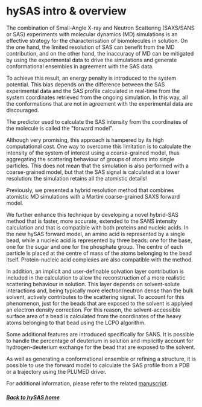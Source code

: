 # hySAS intro & overview

The combination of Small-Angle X-ray and Neutron Scattering (SAXS/SANS or SAS) experiments with molecular dynamics (MD) simulations is an effective strategy for the characterisation of biomolecules in solution. On the one hand, the limited resolution of SAS can benefit from the MD contribution, and on the other hand, the inaccuracy of MD can be mitigated by using the experimental data to drive the simulations and generate conformational ensembles in agreement with the SAS data.

To achieve this result, an energy penalty is introduced to the system potential. This bias depends on the difference between the SAS experimental data and the SAS profile calculated in real-time from the system coordinates retrieved from the ongoing simulation. In this way, all the conformations that are not in agreement with the experimental data are discouraged.

The predictor used to calculate the SAS intensity from the coordinates of the molecule is called the "forward model".

Although very promising, this approach is hampered by its high computational cost. One way to overcome this limitation is to calculate the intensity of the system of interest using a coarse-grained model, thus aggregating the scattering behaviour of groups of atoms into single particles. This does not mean that the simulation is also performed with a coarse-grained model, but that the SAS signal is calculated at a lower resolution: the simulation retains all the atomistic details!

Previously, we presented a hybrid resolution method that combines atomistic MD simulations with a Martini coarse-grained SAXS forward model.

We further enhance this technique by developing a novel hybrid-SAS method that is faster, more accurate, extended to the SANS intensity calculation and that is compatible with both proteins and nucleic acids. In the new hySAS forward model, an amino acid is represented by a single bead, while a nucleic acid is represented by three beads: one for the base, one for the sugar and one for the phosphate group. The centre of each particle is placed at the centre of mass of the atoms belonging to the bead itself. Protein-nucleic acid complexes are also compatible with the method.

In addition, an implicit and user-definable solvation layer contribution is included in the calculation to allow the reconstruction of a more realistic scattering behaviour in solution. This layer depends on solvent-solute interactions and, being typically more electron/neutron dense than the bulk solvent, actively contributes to the scattering signal. To account for this phenomenon, just for the beads that are exposed to the solvent is applyied an electron density correction. For this reason, the solvent-accessible surface area of a bead is calculated from the coordinates of the heavy atoms belonging to that bead using the LCPO algorithm.

Some additional features are introduced specifically for SANS. It is possible to handle the percentage of deuterium in solution and implicitly account for hydrogen-deuterium exchange for the bead that are exposed to the solvent.

As well as generating a conformational ensemble or refining a structure, it is possible to use the forward model to calculate the SAS profile from a PDB or a trajectory using the PLUMED driver.

For additional information, please refer to the related [manuscript](https://pubs.acs.org/doi/full/10.1021/acs.jctc.3c00864).

##### [Back to hySAS home](NAVIGATION.md)